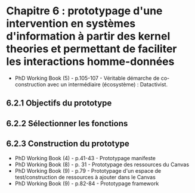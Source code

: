 # Chapitre 6 : prototypage d'une intervention en systèmes d'information à partir des kernel theories et permettant de faciliter les interactions homme-données

- PhD Working Book (5) - p.105-107 - Véritable démarche de co-construction avec un intermédiaire (écosystème) : Datactivist.

## 6.2.1 Objectifs du prototype

## 6.2.2 Sélectionner les fonctions

## 6.2.3 Construction du prototype

- PhD Working Book (4) - p.41-43 - Prototypage manifeste 
- PhD Working Book (8) - p. 31 - Prototypage des ressources du Canvas
- PhD Working Book (9) - p.79 - Prototypage d'un espace de test/construction de ressources à ajouter dans le Canvas
- PhD Working Book (9) - p.82-84 - Prototypage framework
